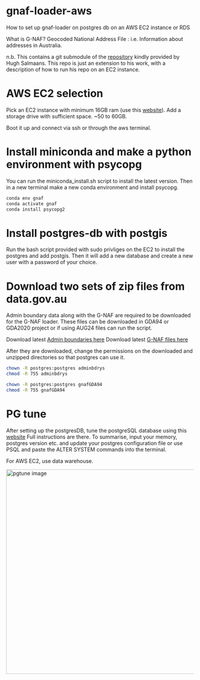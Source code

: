 # gnaf-loader-aws
How to set up gnaf-loader on postgres db on an AWS EC2 instance or RDS

What is G-NAF? Geocoded National Address File : i.e. Information about addresses in Australia. 

n.b. This contains a git submodule of the [repository](https://github.com/minus34/gnaf-loader) kindly provided by Hugh Salmaans. This repo is just an extension to his work, with a description of how to run his repo on an EC2 instance. 

# AWS EC2 selection
Pick an EC2 instance with minimum 16GB ram (use this [website](https://instances.vantage.sh/)).
Add a storage drive with sufficient space. ~50 to 60GB. 

Boot it up and connect via ssh or through the aws terminal. 

# Install miniconda and make a python environment with psycopg
You can run the miniconda_install.sh script to install the latest version. Then in a new terminal make a new conda environment and install psycopg. 
```bash
conda env gnaf
conda activate gnaf
conda install psycopg2
```

# Install postgres-db with postgis
Run the bash script provided with sudo privliges on the EC2 to install the postgres and add postgis. 
Then it will add a new database and create a new user with a password of your choice. 

# Download two sets of zip files from data.gov.au

Admin boundary data along with the G-NAF are required to be downloaded for the G-NAF loader. 
These files can be downloaded in GDA94 or GDA2020 project or if using AUG24 files can run the script. 

Download latest [Admin boundaries here](https://data.gov.au/dataset/geoscape-administrative-boundaries)
Download latest [G-NAF files here](https://data.gov.au/dataset/geocoded-national-address-file-g-naf)

After they are downloaded, change the permissions on the downloaded and unzipped directories so that postgres can use it. 
```bash
chown -R postgres:postgres adminbdrys
chmod -R 755 adminbdrys

chown -R postgres:postgres gnafGDA94
chmod -R 755 gnafGDA94
```

# PG tune 
After setting up the postgresDB, tune the postgreSQL database using this [website](https://pgtune.leopard.in.ua/)
Full instructions are there. To summarise, input your memory, postgres version etc. and update your postgres configuration file or use PSQL and paste the ALTER SYSTEM commands into the terminal. 

For AWS EC2, use data warehouse. 

<img width="550" alt="pgtune image" src="https://github.com/user-attachments/assets/b5fef8a7-d989-4e5b-8e68-2195db353b5c">

